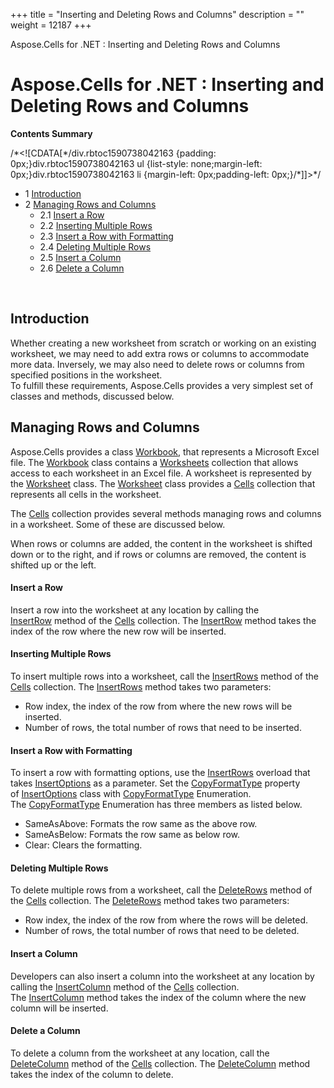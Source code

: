 +++
title = "Inserting and Deleting Rows and Columns" 
description = "" 
weight = 12187 
+++

Aspose.Cells for .NET : Inserting and Deleting Rows and Columns  

# Aspose.Cells for .NET : Inserting and Deleting Rows and Columns


**Contents Summary**

/\*<!\[CDATA\[\*/div.rbtoc1590738042163 {padding: 0px;}div.rbtoc1590738042163 ul {list-style: none;margin-left: 0px;}div.rbtoc1590738042163 li {margin-left: 0px;padding-left: 0px;}/\*\]\]>\*/

*   1 [Introduction](#InsertingandDeletingRowsandColumns-Introduction)
*   2 [Managing Rows and Columns](#InsertingandDeletingRowsandColumns-ManagingRowsandColumns)
    *   2.1 [Insert a Row](#InsertingandDeletingRowsandColumns-InsertaRow)
    *   2.2 [Inserting Multiple Rows](#InsertingandDeletingRowsandColumns-InsertingMultipleRows)
    *   2.3 [Insert a Row with Formatting](#InsertingandDeletingRowsandColumns-InsertaRowwithFormatting)
    *   2.4 [Deleting Multiple Rows](#InsertingandDeletingRowsandColumns-DeletingMultipleRows)
    *   2.5 [Insert a Column](#InsertingandDeletingRowsandColumns-InsertaColumn)
    *   2.6 [Delete a Column](#InsertingandDeletingRowsandColumns-DeleteaColumn)

 

## Introduction

Whether creating a new worksheet from scratch or working on an existing worksheet, we may need to add extra rows or columns to accommodate more data. Inversely, we may also need to delete rows or columns from specified positions in the worksheet.  
To fulfill these requirements, Aspose.Cells provides a very simplest set of classes and methods, discussed below.

## Managing Rows and Columns

Aspose.Cells provides a class [Workbook](https://apireference.aspose.com/net/cells/aspose.cells/workbook), that represents a Microsoft Excel file. The [Workbook](https://apireference.aspose.com/net/cells/aspose.cells/workbook) class contains a [Worksheets](https://apireference.aspose.com/net/cells/aspose.cells/worksheetcollection) collection that allows access to each worksheet in an Excel file. A worksheet is represented by the [Worksheet](https://apireference.aspose.com/net/cells/aspose.cells/worksheet) class. The [Worksheet](https://apireference.aspose.com/net/cells/aspose.cells/worksheet) class provides a [Cells](https://apireference.aspose.com/net/cells/aspose.cells/worksheet/properties/cells) collection that represents all cells in the worksheet.

The [Cells](https://apireference.aspose.com/net/cells/aspose.cells/worksheet/properties/cells) collection provides several methods managing rows and columns in a worksheet. Some of these are discussed below.

When rows or columns are added, the content in the worksheet is shifted down or to the right, and if rows or columns are removed, the content is shifted up or the left.

#### Insert a Row

Insert a row into the worksheet at any location by calling the [InsertRow](https://apireference.aspose.com/net/cells/aspose.cells/cells/methods/insertrow) method of the [Cells](https://apireference.aspose.com/net/cells/aspose.cells/worksheet/properties/cells) collection. The [InsertRow](https://apireference.aspose.com/net/cells/aspose.cells/cells/methods/insertrow) method takes the index of the row where the new row will be inserted.

#### Inserting Multiple Rows

To insert multiple rows into a worksheet, call the [InsertRows](https://apireference.aspose.com/net/cells/aspose.cells/cells/methods/insertrows) method of the [Cells](https://apireference.aspose.com/net/cells/aspose.cells/worksheet/properties/cells) collection. The [InsertRows](https://apireference.aspose.com/net/cells/aspose.cells/cells/methods/insertrows) method takes two parameters:

*   Row index, the index of the row from where the new rows will be inserted.
*   Number of rows, the total number of rows that need to be inserted.

#### Insert a Row with Formatting

To insert a row with formatting options, use the [InsertRows](https://apireference.aspose.com/net/cells/aspose.cells/cells/methods/insertrows) overload that takes [InsertOptions](https://apireference.aspose.com/net/cells/aspose.cells/insertoptions) as a parameter. Set the [CopyFormatType](https://apireference.aspose.com/net/cells/aspose.cells/insertoptions/properties/copyformattype) property of [InsertOptions](https://apireference.aspose.com/net/cells/aspose.cells/insertoptions) class with [CopyFormatType](https://apireference.aspose.com/net/cells/aspose.cells/copyformattype) Enumeration. The [CopyFormatType](https://apireference.aspose.com/net/cells/aspose.cells/copyformattype) Enumeration has three members as listed below.

*   SameAsAbove: Formats the row same as the above row.
*   SameAsBelow: Formats the row same as below row.
*   Clear: Clears the formatting.

#### Deleting Multiple Rows

To delete multiple rows from a worksheet, call the [DeleteRows](https://apireference.aspose.com/net/cells/aspose.cells/cells/methods/deleterows) method of the [Cells](https://apireference.aspose.com/net/cells/aspose.cells/worksheet/properties/cells) collection. The [DeleteRows](https://apireference.aspose.com/net/cells/aspose.cells/cells/methods/deleterows) method takes two parameters:

*   Row index, the index of the row from where the rows will be deleted.
*   Number of rows, the total number of rows that need to be deleted.

#### Insert a Column

Developers can also insert a column into the worksheet at any location by calling the [InsertColumn](https://apireference.aspose.com/net/cells/aspose.cells/cells/methods/insertcolumn) method of the [Cells](https://apireference.aspose.com/net/cells/aspose.cells/worksheet/properties/cells) collection. The [InsertColumn](https://apireference.aspose.com/net/cells/aspose.cells/cells/methods/insertcolumn) method takes the index of the column where the new column will be inserted.

#### Delete a Column

To delete a column from the worksheet at any location, call the [DeleteColumn](https://apireference.aspose.com/net/cells/aspose.cells/cells/methods/deletecolumn) method of the [Cells](https://apireference.aspose.com/net/cells/aspose.cells/worksheet/properties/cells) collection. The [DeleteColumn](https://apireference.aspose.com/net/cells/aspose.cells/cells/methods/deletecolumn) method takes the index of the column to delete.

